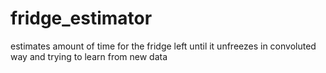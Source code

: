 # fridge_estimator
estimates amount of time for the fridge left until it unfreezes in convoluted way and trying to learn from new data 
